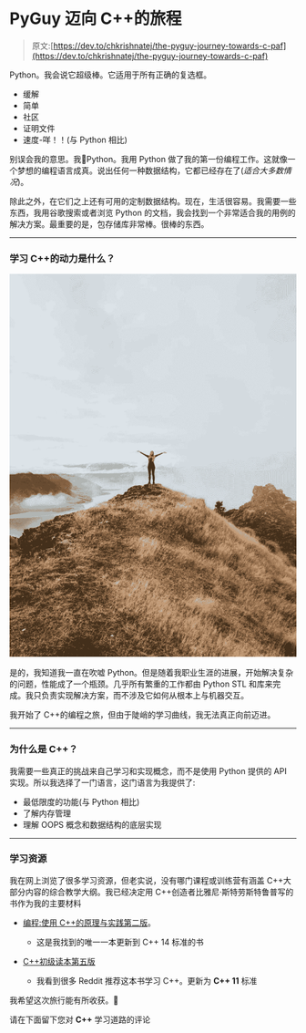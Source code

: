 # PyGuy 迈向 C++的旅程

> 原文:[https://dev.to/chkrishnatej/the-pyguy-journey-towards-c-paf](https://dev.to/chkrishnatej/the-pyguy-journey-towards-c-paf)

Python。我会说它超级棒。它适用于所有正确的复选框。

*   缓解
*   简单
*   社区
*   证明文件
*   速度-咩！！(与 Python 相比)

别误会我的意思。我💝Python。我用 Python 做了我的第一份编程工作。这就像一个梦想的编程语言成真。说出任何一种数据结构，它都已经存在了(*适合大多数情况*)。

除此之外，在它们之上还有可用的定制数据结构。现在，生活很容易。我需要一些东西，我用谷歌搜索或者浏览 Python 的文档，我会找到一个非常适合我的用例的解决方案。最重要的是，包存储库非常棒。很棒的东西。

* * *

### [](#what-is-the-motivation-to-learn-c)学习 C++的动力是什么？

 [<source type="image/webp">
<source type="image/jpeg">
![inspiration.jpg](img/93679c68424dbf4f774245ff16ca882d.png "inspiration.jpg")](///static/703e06e58b8be8c6e5a9adbf20a710b4/3ca40/inspiration.jpg) 

是的，我知道我一直在吹嘘 Python。但是随着我职业生涯的进展，开始解决复杂的问题，性能成了一个瓶颈。几乎所有繁重的工作都由 Python STL 和库来完成。我只负责实现解决方案，而不涉及它如何从根本上与机器交互。

我开始了 C++的编程之旅，但由于陡峭的学习曲线，我无法真正向前迈进。

* * *

### [](#why-c)为什么是 C++？

我需要一些真正的挑战来自己学习和实现概念，而不是使用 Python 提供的 API 实现。所以我选择了一门语言，这门语言为我提供了:

*   最低限度的功能(与 Python 相比)
*   了解内存管理
*   理解 OOPS 概念和数据结构的底层实现

* * *

### [](#learning-resources)学习资源

我在网上浏览了很多学习资源，但老实说，没有哪门课程或训练营有涵盖 C++大部分内容的综合教学大纲。我已经决定用 C++创造者比雅尼·斯特劳斯特鲁普写的书作为我的主要材料

*   [编程:使用 C++的原理与实践第二版](https://www.amazon.com/gp/product/B00KPTEH8C)。

    *   这是我找到的唯一一本更新到 C++ 14 标准的书
*   [C++初级读本第五版](https://www.amazon.com/dp/B0091I7FEQ/)

    *   我看到很多 Reddit 推荐这本书学习 C++。更新为 **C++ 11** 标准

我希望这次旅行能有所收获。🙂

请在下面留下您对 **C++** 学习道路的评论
